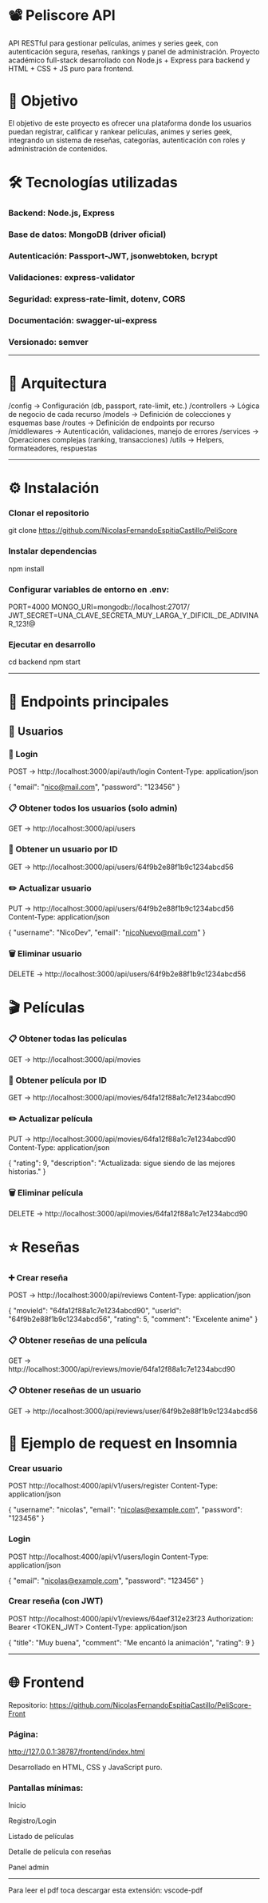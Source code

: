 # 📽️ Peliscore API

API RESTful para gestionar películas, animes y series geek, con autenticación segura, reseñas, rankings y panel de administración. Proyecto académico full-stack desarrollado con Node.js + Express para backend y HTML + CSS + JS puro para frontend.

# 🎯 Objetivo

El objetivo de este proyecto es ofrecer una plataforma donde los usuarios puedan registrar, calificar y rankear películas, animes y series geek, integrando un sistema de reseñas, categorías, autenticación con roles y administración de contenidos.

# 🛠️ Tecnologías utilizadas

### Backend: Node.js, Express

### Base de datos: MongoDB (driver oficial)

### Autenticación: Passport-JWT, jsonwebtoken, bcrypt

### Validaciones: express-validator

### Seguridad: express-rate-limit, dotenv, CORS

### Documentación: swagger-ui-express

### Versionado: semver
---
# 📂 Arquitectura
/config        -> Configuración (db, passport, rate-limit, etc.)
/controllers   -> Lógica de negocio de cada recurso
/models        -> Definición de colecciones y esquemas base
/routes        -> Definición de endpoints por recurso
/middlewares   -> Autenticación, validaciones, manejo de errores
/services      -> Operaciones complejas (ranking, transacciones)
/utils         -> Helpers, formateadores, respuestas

----

# ⚙️ Instalación

### Clonar el repositorio

git clone https://github.com/NicolasFernandoEspitiaCastillo/PeliScore


### Instalar dependencias

npm install


### Configurar variables de entorno en .env:

PORT=4000
MONGO_URI=mongodb://localhost:27017/
JWT_SECRET=UNA_CLAVE_SECRETA_MUY_LARGA_Y_DIFICIL_DE_ADIVINAR_123!@



### Ejecutar en desarrollo

cd backend
npm start

----

# 📌 Endpoints principales

## 🧑 Usuarios
### 🔐 Login
POST → http://localhost:3000/api/auth/login
Content-Type: application/json

{
  "email": "nico@mail.com",
  "password": "123456"
}

### 📋 Obtener todos los usuarios (solo admin)
GET → http://localhost:3000/api/users

### 👤 Obtener un usuario por ID
GET → http://localhost:3000/api/users/64f9b2e88f1b9c1234abcd56

### ✏️ Actualizar usuario
PUT → http://localhost:3000/api/users/64f9b2e88f1b9c1234abcd56
Content-Type: application/json

{
  "username": "NicoDev",
  "email": "nicoNuevo@mail.com"
}

### 🗑️ Eliminar usuario
DELETE → http://localhost:3000/api/users/64f9b2e88f1b9c1234abcd56

# 🎬 Películas

### 📋 Obtener todas las películas
GET → http://localhost:3000/api/movies

### 👀 Obtener película por ID
GET → http://localhost:3000/api/movies/64fa12f88a1c7e1234abcd90

### ✏️ Actualizar película
PUT → http://localhost:3000/api/movies/64fa12f88a1c7e1234abcd90
Content-Type: application/json

{
  "rating": 9,
  "description": "Actualizada: sigue siendo de las mejores historias."
}

### 🗑️ Eliminar película
DELETE → http://localhost:3000/api/movies/64fa12f88a1c7e1234abcd90

# ⭐ Reseñas

### ➕ Crear reseña
POST → http://localhost:3000/api/reviews
Content-Type: application/json

{
  "movieId": "64fa12f88a1c7e1234abcd90",
  "userId": "64f9b2e88f1b9c1234abcd56",
  "rating": 5,
  "comment": "Excelente anime"
}

### 📋 Obtener reseñas de una película
GET → http://localhost:3000/api/reviews/movie/64fa12f88a1c7e1234abcd90

### 📋 Obtener reseñas de un usuario
GET → http://localhost:3000/api/reviews/user/64f9b2e88f1b9c1234abcd56

# 🧪 Ejemplo de request en Insomnia
### Crear usuario
POST http://localhost:4000/api/v1/users/register
Content-Type: application/json

{
  "username": "nicolas",
  "email": "nicolas@example.com",
  "password": "123456"
}

### Login
POST http://localhost:4000/api/v1/users/login
Content-Type: application/json

{
  "email": "nicolas@example.com",
  "password": "123456"
}

### Crear reseña (con JWT)
POST http://localhost:4000/api/v1/reviews/64aef312e23f23
Authorization: Bearer <TOKEN_JWT>
Content-Type: application/json

{
  "title": "Muy buena",
  "comment": "Me encantó la animación",
  "rating": 9
}


----

# 🌐 Frontend

Repositorio: https://github.com/NicolasFernandoEspitiaCastillo/PeliScore-Front

### Página: 
http://127.0.0.1:38787/frontend/index.html

Desarrollado en HTML, CSS y JavaScript puro.

### Pantallas mínimas:

Inicio

Registro/Login

Listado de películas

Detalle de película con reseñas

Panel admin

-----

Para leer el pdf toca descargar esta extensión: vscode-pdf